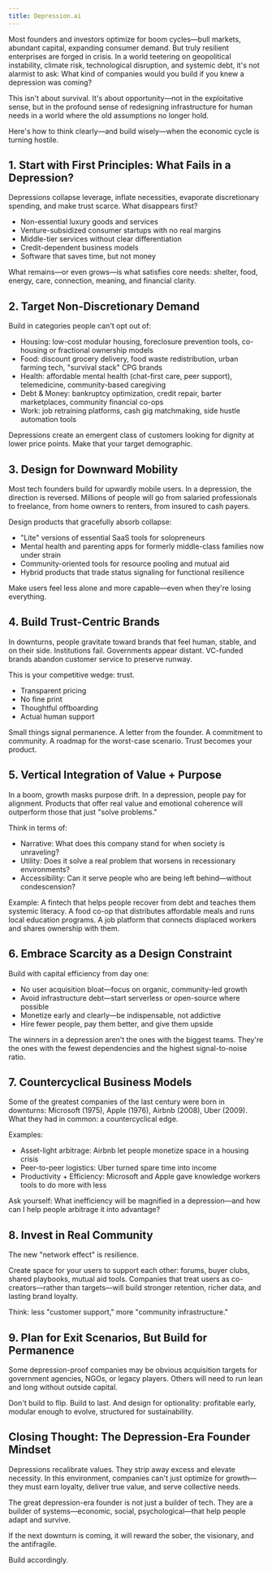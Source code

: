 ```yaml
---
title: Depression.ai
---
```


Most founders and investors optimize for boom cycles—bull markets, abundant capital, expanding consumer demand. But truly resilient enterprises are forged in crisis. In a world teetering on geopolitical instability, climate risk, technological disruption, and systemic debt, it's not alarmist to ask: What kind of companies would you build if you knew a depression was coming?

This isn't about survival. It's about opportunity—not in the exploitative sense, but in the profound sense of redesigning infrastructure for human needs in a world where the old assumptions no longer hold.

Here's how to think clearly—and build wisely—when the economic cycle is turning hostile.

## 1. Start with First Principles: What Fails in a Depression?

Depressions collapse leverage, inflate necessities, evaporate discretionary spending, and make trust scarce. What disappears first?

- Non-essential luxury goods and services
- Venture-subsidized consumer startups with no real margins
- Middle-tier services without clear differentiation
- Credit-dependent business models
- Software that saves time, but not money

What remains—or even grows—is what satisfies core needs: shelter, food, energy, care, connection, meaning, and financial clarity.

## 2. Target Non-Discretionary Demand

Build in categories people can't opt out of:

- Housing: low-cost modular housing, foreclosure prevention tools, co-housing or fractional ownership models
- Food: discount grocery delivery, food waste redistribution, urban farming tech, "survival stack" CPG brands
- Health: affordable mental health (chat-first care, peer support), telemedicine, community-based caregiving
- Debt & Money: bankruptcy optimization, credit repair, barter marketplaces, community financial co-ops
- Work: job retraining platforms, cash gig matchmaking, side hustle automation tools

Depressions create an emergent class of customers looking for dignity at lower price points. Make that your target demographic.

## 3. Design for Downward Mobility

Most tech founders build for upwardly mobile users. In a depression, the direction is reversed. Millions of people will go from salaried professionals to freelance, from home owners to renters, from insured to cash payers.

Design products that gracefully absorb collapse:

- "Lite" versions of essential SaaS tools for solopreneurs
- Mental health and parenting apps for formerly middle-class families now under strain
- Community-oriented tools for resource pooling and mutual aid
- Hybrid products that trade status signaling for functional resilience

Make users feel less alone and more capable—even when they're losing everything.

## 4. Build Trust-Centric Brands

In downturns, people gravitate toward brands that feel human, stable, and on their side. Institutions fail. Governments appear distant. VC-funded brands abandon customer service to preserve runway.

This is your competitive wedge: trust.

- Transparent pricing
- No fine print
- Thoughtful offboarding
- Actual human support

Small things signal permanence. A letter from the founder. A commitment to community. A roadmap for the worst-case scenario. Trust becomes your product.

## 5. Vertical Integration of Value + Purpose

In a boom, growth masks purpose drift. In a depression, people pay for alignment. Products that offer real value and emotional coherence will outperform those that just "solve problems."

Think in terms of:

- Narrative: What does this company stand for when society is unraveling?
- Utility: Does it solve a real problem that worsens in recessionary environments?
- Accessibility: Can it serve people who are being left behind—without condescension?

Example: A fintech that helps people recover from debt and teaches them systemic literacy. A food co-op that distributes affordable meals and runs local education programs. A job platform that connects displaced workers and shares ownership with them.

## 6. Embrace Scarcity as a Design Constraint

Build with capital efficiency from day one:

- No user acquisition bloat—focus on organic, community-led growth
- Avoid infrastructure debt—start serverless or open-source where possible
- Monetize early and clearly—be indispensable, not addictive
- Hire fewer people, pay them better, and give them upside

The winners in a depression aren't the ones with the biggest teams. They're the ones with the fewest dependencies and the highest signal-to-noise ratio.

## 7. Countercyclical Business Models

Some of the greatest companies of the last century were born in downturns: Microsoft (1975), Apple (1976), Airbnb (2008), Uber (2009). What they had in common: a countercyclical edge.

Examples:

- Asset-light arbitrage: Airbnb let people monetize space in a housing crisis
- Peer-to-peer logistics: Uber turned spare time into income
- Productivity + Efficiency: Microsoft and Apple gave knowledge workers tools to do more with less

Ask yourself: What inefficiency will be magnified in a depression—and how can I help people arbitrage it into advantage?

## 8. Invest in Real Community

The new "network effect" is resilience.

Create space for your users to support each other: forums, buyer clubs, shared playbooks, mutual aid tools. Companies that treat users as co-creators—rather than targets—will build stronger retention, richer data, and lasting brand loyalty.

Think: less "customer support," more "community infrastructure."

## 9. Plan for Exit Scenarios, But Build for Permanence

Some depression-proof companies may be obvious acquisition targets for government agencies, NGOs, or legacy players. Others will need to run lean and long without outside capital.

Don't build to flip. Build to last. And design for optionality: profitable early, modular enough to evolve, structured for sustainability.

## Closing Thought: The Depression-Era Founder Mindset

Depressions recalibrate values. They strip away excess and elevate necessity. In this environment, companies can't just optimize for growth—they must earn loyalty, deliver true value, and serve collective needs.

The great depression-era founder is not just a builder of tech. They are a builder of systems—economic, social, psychological—that help people adapt and survive.

If the next downturn is coming, it will reward the sober, the visionary, and the antifragile.

Build accordingly.